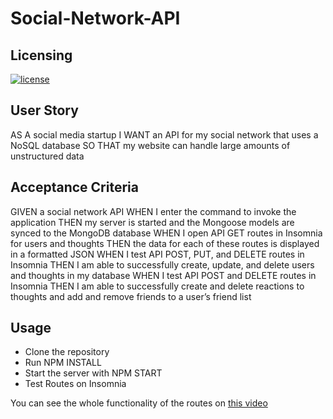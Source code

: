 # Social-Network-API
## Licensing

[![license](https://img.shields.io/badge/license-MIT-success)](https://opensource.org/licenses/MIT)

## User Story
AS A social media startup
I WANT an API for my social network that uses a NoSQL database
SO THAT my website can handle large amounts of unstructured data


## Acceptance Criteria
GIVEN a social network API
WHEN I enter the command to invoke the application
THEN my server is started and the Mongoose models are synced to the MongoDB database
WHEN I open API GET routes in Insomnia for users and thoughts
THEN the data for each of these routes is displayed in a formatted JSON
WHEN I test API POST, PUT, and DELETE routes in Insomnia
THEN I am able to successfully create, update, and delete users and thoughts in my database
WHEN I test API POST and DELETE routes in Insomnia
THEN I am able to successfully create and delete reactions to thoughts and add and remove friends to a user’s friend list

## Usage

* Clone the repository
* Run NPM INSTALL
* Start the server with NPM START
* Test Routes on Insomnia

You can see the whole functionality of the routes on [this video](https://drive.google.com/file/d/1I4mjY715Jo3-NLaQBd6ihvvip7dN0kDU/view)
